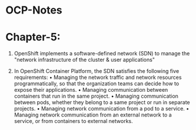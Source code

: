 # OCP-Notes

# Chapter-5: 
1. OpenShift implements a software-defined network (SDN) to manage the "network infrastructure of the cluster & user applications"
   
2. In OpenShift Container Platform, the SDN satisfies the following five requirements:
    • Managing the network traffic and network resources programmatically, so that the organization teams can decide how to expose their applications.
    • Managing communication between containers that run in the same project.
    • Managing communication between pods, whether they belong to a same project or run in separate projects.
    • Managing network communication from a pod to a service.
    • Managing network communication from an external network to a service, or from containers to external networks.
